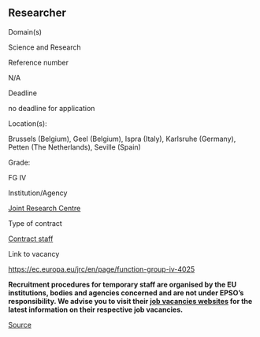 Researcher
----------

Domain(s)

Science and Research

Reference number

N/A

Deadline

no deadline for application

Location(s): 

Brussels (Belgium), Geel (Belgium), Ispra (Italy), Karlsruhe (Germany), Petten (The Netherlands), Seville (Spain)

  

Grade: 

FG IV

  

Institution/Agency

[Joint Research Centre](/en/institutions/joint-research-centre)

Type of contract

[Contract staff](/staff-categories#tab-Contract%20staff)

Link to vacancy

https://ec.europa.eu/jrc/en/page/function-group-iv-4025

**Recruitment procedures for temporary staff are organised by the EU institutions, bodies and agencies concerned and are not under EPSO’s responsibility. We advise you to visit their [job vacancies websites](https://european-union.europa.eu/institutions-law-budget/institutions-and-bodies/search-all-eu-institutions-and-bodies) for the latest information on their respective job vacancies.**

[Source](https://eu-careers.europa.eu/en/job-opportunities/researcher/n)